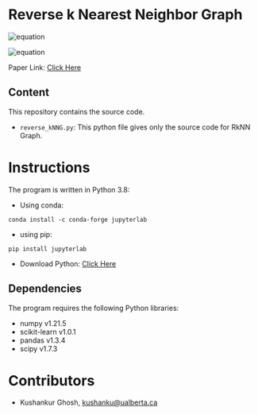 # Reverse k Nearest Neighbor Graph

![equation](https://latex.codecogs.com/svg.image?kNN_{k}&space;\left(q\right)&space;=&space;o&space;\in&space;D&space;|&space;d&space;\left(q,o\right)&space;&space;<&space;d&space;\left(q,\hat{o}\right)&space;\forall&space;&space;\hat{o}&space;&space;\in&space;D&space;&space;)

![equation](https://latex.codecogs.com/svg.image?RkNN_{k}\left&space;(&space;q&space;\right&space;)&space;=&space;p\in&space;D&space;|&space;q&space;\in&space;kNN_{k}\left(p\right))


Paper Link: [Click Here](https://dl.acm.org/doi/abs/10.1145/1142473.1142531?casa_token=uPwervhT3YwAAAAA:7mhtqtnHetpJb6_K8Uq1Nm_6JszSuu73kEbVMT82WqpzTbrpQHuS57vm9HZTkBn5tIQMw0c_D1hB)

## Content

This repository contains the source code.

  * `reverse_kNNG.py`: This python file gives only the source code for RkNN Graph.
  
# Instructions
The program is written in Python 3.8:
* Using conda:
```
conda install -c conda-forge jupyterlab
```
* using pip:
```
pip install jupyterlab
```
* Download Python: [Click Here](https://www.python.org/downloads/)

## Dependencies
The program requires the following Python libraries:

* numpy v1.21.5
* scikit-learn v1.0.1
* pandas v1.3.4
* scipy v1.7.3

# Contributors

* Kushankur Ghosh, [kushanku@ualberta.ca](mailto:kushanku@ualberta.ca)

